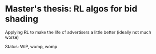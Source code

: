 # Master's thesis: RL algos for bid shading

Applying RL to make the life of advertisers a little better (ideally not much worse)

Status: WIP, womp, womp
